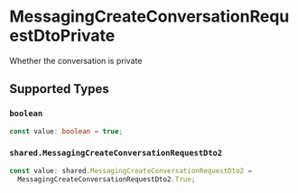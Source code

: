 # MessagingCreateConversationRequestDtoPrivate

Whether the conversation is private


## Supported Types

### `boolean`

```typescript
const value: boolean = true;
```

### `shared.MessagingCreateConversationRequestDto2`

```typescript
const value: shared.MessagingCreateConversationRequestDto2 =
  MessagingCreateConversationRequestDto2.True;
```

